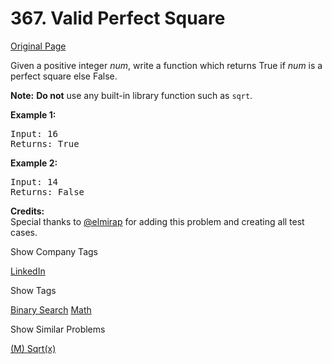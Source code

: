 # 367. Valid Perfect Square

[Original Page](https://leetcode.com/problems/valid-perfect-square/)

Given a positive integer _num_, write a function which returns True if _num_ is a perfect square else False.

**Note:** **Do not** use any built-in library function such as `sqrt`.

**Example 1:**

<pre>Input: 16
Returns: True
</pre>

**Example 2:**

<pre>Input: 14
Returns: False
</pre>

**Credits:**  
Special thanks to [@elmirap](https://discuss.leetcode.com/user/elmirap) for adding this problem and creating all test cases.

<div>

<div id="company_tags" class="btn btn-xs btn-warning">Show Company Tags</div>

<span class="hidebutton">[LinkedIn](/company/linkedin/)</span></div>

<div>

<div id="tags" class="btn btn-xs btn-warning">Show Tags</div>

<span class="hidebutton">[Binary Search](/tag/binary-search/) [Math](/tag/math/)</span></div>

<div>

<div id="similar" class="btn btn-xs btn-warning">Show Similar Problems</div>

<span class="hidebutton">[(M) Sqrt(x)](/problems/sqrtx/)</span></div>